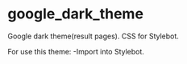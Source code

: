 # google_dark_theme
Google dark theme(result pages). CSS for Stylebot.

For use this theme: -Import into Stylebot.
